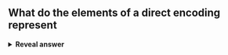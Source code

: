 ## What do the elements of a direct encoding represent
<details>
<summary><b>Reveal answer</b></summary>
A variable in the problem
</details>
